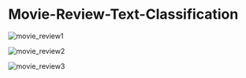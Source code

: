 # Movie-Review-Text-Classification
![movie_review1](https://user-images.githubusercontent.com/44410930/115689684-f31bfc80-a379-11eb-8e44-5ad206a6222e.PNG)

![movie_review2](https://user-images.githubusercontent.com/44410930/115690328-93722100-a37a-11eb-9862-cedeacc6f470.PNG)

![movie_review3](https://user-images.githubusercontent.com/44410930/115690674-e51aab80-a37a-11eb-8fd8-b4b211b816ed.PNG)





